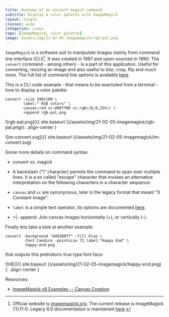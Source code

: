 ```yaml
---
title: Anatomy of an ancient magick command
subtitle: Display a color palette with ImageMagick
layout: single
classes: wide
categories: Linux
tags: [ImageMagick, color palette]
image: assets/img/21-02-05-imagemagick/rgb-pal.png
---
```


`ImageMagick` is a software suit to manipulate images mainly from command line interface (CLI)[^im]. It was created in 1987 and open-sourced in 1990. The `convert` command - among others - is a part of this application. Useful for converting, resizing an image and also useful to blur, crop, flip and much more. The full list of command line options is available [here](https://imagemagick.org/script/command-line-options.php). 

This is a CLI code example - that means to be exectuted from a terminal - how to display a color palette:

``` 
convert -size 100x100 \
        label:" RGB colors" \
        canvas:red xc:#00ff00 xc:rgb\(0,0,255\) \
        +append rgb-pal.png
```

![rgb-pal.png]({{ site.baseurl }}/assets/img/21-02-05-imagemagick/rgb-pal.png){: .align-center }

![im-convert.svg]({{ site.baseurl }}/assets/img/21-02-05-imagemagick/im-convert.svg)

Some more details on command syntax:

- convert vs. magick 

- A backslash ("\\" character) permits the command to span over multiple lines. It is a so called "escape" character that invokes an alternative interpretation on the following characters in a character sequence.

- `canvas` and `xc` are synonymous, later is the legacy format that meant "X Constant Image".
- `label` is a simple text operator, its options are documented [here](https://legacy.imagemagick.org/Usage/text/).
- +\|- append: Join canvas images horizontally (+), or vertically (-). 

Finally lets take a look at another example:

```
convert -background "d45500ff" -fill blue \
        -font Candice -pointsize 72 label:"Happy End" \
         happy-end.png
```
that outputs this prehistoric true type font face:

![HE]({{ site.baseurl }}/assets/img/21-02-05-imagemagick/happy-end.png){: .align-center }
        
[^im]:Official website is [imagemagick.org](https://imagemagick.org). The current release is ImageMagick 7.0.11-0. Legacy 6.0 documentation is maintained [here](https://legacy.imagemagick.org).

Resources:

- [ImageMagick v6 Examples -- Canvas Creation](https://legacy.imagemagick.org/Usage/canvas/)

